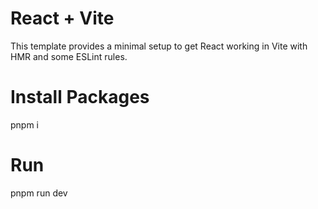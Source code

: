 # React + Vite

This template provides a minimal setup to get React working in Vite with HMR and some ESLint rules.

# Install Packages
pnpm i

# Run
pnpm run dev
